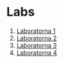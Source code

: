 # Labs

1. [Laboratorna 1](https://github.com/IgorShevtsiv/IK-31/tree/master/lab1)
2. [Laboratorna 2](https://github.com/IgorShevtsiv/IK-31/tree/master/lab2)
3. [Laboratorna 3](https://github.com/IgorShevtsiv/IK-31/tree/master/lab3)
4. [Laboratorna 4](https://github.com/IgorShevtsiv/IK-31/tree/master/lab4)


